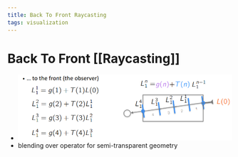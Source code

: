 ```yaml
---
title: Back To Front Raycasting
tags: visualization
---
```


# Back To Front [[Raycasting]]
- ![im](assets/Pasted%20Image%2020220418001932.png)
- blending over operator for semi-transparent geometry






























































